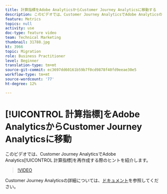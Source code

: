 ```yaml
---
title: 計算指標をAdobe AnalyticsからCustomer Journey Analyticsに移動する
description: このビデオでは、Customer Journey AnalyticsでAdobe Analyticsの計算指標を再作成する際のヒントを紹介します。
feature: Metrics
topics: null
activity: use
doc-type: feature video
team: Technical Marketing
thumbnail: 31788.jpg
kt: 3966
topic: Migration
role: Business Practitioner
level: Beginner
translation-type: tm+mt
source-git-commit: ec3697dd60161b59b7f0cd9878f40fd9eeae30e5
workflow-type: tm+mt
source-wordcount: '77'
ht-degree: 12%

---
```



# [!UICONTROL 計算指標]をAdobe AnalyticsからCustomer Journey Analyticsに移動

このビデオでは、Customer Journey AnalyticsでAdobe Analytics[!UICONTROL 計算指標]を再作成する際のヒントを紹介します。

>[!VIDEO](https://video.tv.adobe.com/v/31788/?quality=12)

Customer Journey Analyticsの詳細については、[ドキュメント](https://docs.adobe.com/content/help/ja-JP/analytics-platform/using/cja-landing.html)を参照してください。
